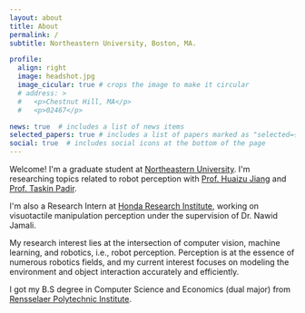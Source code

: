 ```yaml
---
layout: about
title: About
permalink: /
subtitle: Northeastern University, Boston, MA.

profile:
  align: right
  image: headshot.jpg
  image_cicular: true # crops the image to make it circular
  # address: >
  #   <p>Chestnut Hill, MA</p>
  #   <p>02467</p>

news: true  # includes a list of news items
selected_papers: true # includes a list of papers marked as "selected={true}"
social: true  # includes social icons at the bottom of the page
---
```


Welcome! I'm a graduate student at [Northeastern University](https://northeastern.edu). I'm researching topics related to robot perception with [Prof. Huaizu Jiang](https://jianghz.me/) and [Prof. Taskin Padir](https://robot.neu.edu/).

I'm also a Research Intern at <a href="https://usa.honda-ri.com/">Honda Research Institute</a>, working on visuotactile manipulation perception under the supervision of Dr. Nawid Jamali.

My research interest lies at the intersection of computer vision, machine learning, and robotics, i.e., robot perception. Perception is at the essence of numerous robotics fields, and my current interest focuses on modeling the environment and object interaction accurately and efficiently.

I got my B.S degree in Computer Science and Economics (dual major) from [Rensselaer Polytechnic Institute](https://rpi.edu/).
